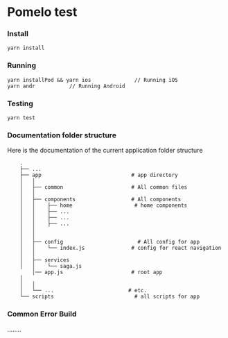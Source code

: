 # Pomelo test

### Install

```
yarn install
```

### Running

```
yarn installPod && yarn ios              // Running iOS
yarn andr           // Running Android
```

### Testing

```
yarn test
```

### Documentation folder structure

Here is the documentation of the current application folder structure
```
    .
    ├── ...
    ├── app                             # app directory
    │   │
    │   ├── common                      # All common files
    │   │
    │   ├── components                  # All components
    │   │    ├── home                    # home components
    │   │    ├── ...
    │   │    ├── ...
    │   │    ├── ...
    │   │
    │   │
    │   ├── config                        # All config for app
    │   │    └── index.js               # config for react navigation
    │   │
    │   ├── services
    │   │    └── saga.js
        │── app.js                      # root app
    │
    │   │
    │   └── ...                        # etc.
    └── scripts                          # all scripts for app
```
### Common Error Build
........

